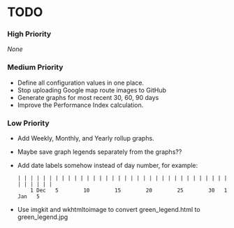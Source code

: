 # TODO

### High Priority
_None_

### Medium Priority
- Define all configuration values in one place.
- Stop uploading Google map route images to GitHub
- Generate graphs for most recent 30, 60, 90 days
- Improve the Performance Index calculation.

### Low Priority
- Add Weekly, Monthly, and Yearly rollup graphs.
- Maybe save graph legends separately from the graphs??
- Add date labels somehow instead of day number, for example:

      | | | | | | | | | | | | | | | | | | | | | | | | | | | | | | | | | | | | | | | |
          1 Dec   5        10        15        20        25        30   1 Jan   5
- Use imgkit and wkhtmltoimage to convert green_legend.html to green_legend.jpg
